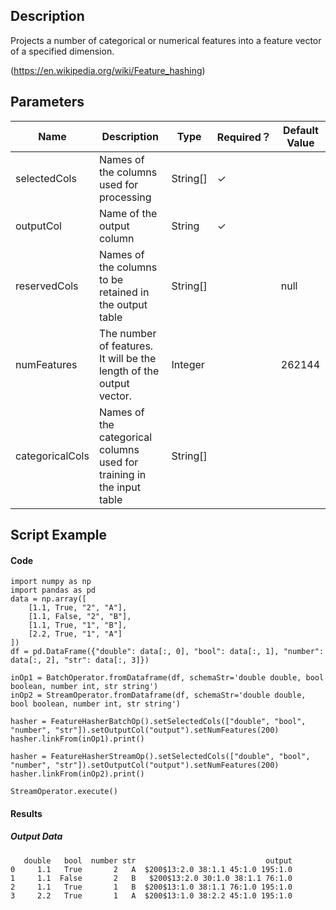 ## Description
Projects a number of categorical or numerical features into a feature vector of a specified dimension.
 
 (https://en.wikipedia.org/wiki/Feature_hashing)

## Parameters
| Name | Description | Type | Required？ | Default Value |
| --- | --- | --- | --- | --- |
| selectedCols | Names of the columns used for processing | String[] | ✓ |  |
| outputCol | Name of the output column | String | ✓ |  |
| reservedCols | Names of the columns to be retained in the output table | String[] |  | null |
| numFeatures | The number of features. It will be the length of the output vector. | Integer |  | 262144 |
| categoricalCols | Names of the categorical columns used for training in the input table | String[] |  |  |


## Script Example
#### Code
```
import numpy as np
import pandas as pd
data = np.array([
    [1.1, True, "2", "A"],
    [1.1, False, "2", "B"],
    [1.1, True, "1", "B"],
    [2.2, True, "1", "A"]
])
df = pd.DataFrame({"double": data[:, 0], "bool": data[:, 1], "number": data[:, 2], "str": data[:, 3]})

inOp1 = BatchOperator.fromDataframe(df, schemaStr='double double, bool boolean, number int, str string')
inOp2 = StreamOperator.fromDataframe(df, schemaStr='double double, bool boolean, number int, str string')

hasher = FeatureHasherBatchOp().setSelectedCols(["double", "bool", "number", "str"]).setOutputCol("output").setNumFeatures(200)
hasher.linkFrom(inOp1).print()

hasher = FeatureHasherStreamOp().setSelectedCols(["double", "bool", "number", "str"]).setOutputCol("output").setNumFeatures(200)
hasher.linkFrom(inOp2).print()

StreamOperator.execute()
```

#### Results

##### Output Data
```
   double   bool  number str                             output
0     1.1   True       2   A  $200$13:2.0 38:1.1 45:1.0 195:1.0
1     1.1  False       2   B   $200$13:2.0 30:1.0 38:1.1 76:1.0
2     1.1   True       1   B  $200$13:1.0 38:1.1 76:1.0 195:1.0
3     2.2   True       1   A  $200$13:1.0 38:2.2 45:1.0 195:1.0
```

